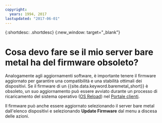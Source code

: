 ```yaml
---
copyright:
  years: 1994, 2017
lastupdated: "2017-06-01"
---
```


{:shortdesc: .shortdesc}
{:new_window: target="_blank"}

# Cosa devo fare se il mio server bare metal ha del firmware obsoleto?



Analogamente agli aggiornamenti software, è importante tenere il firmware aggiornato per garantire una compatibilità e una stabilità ottimali dei dispositivi. Se il firmware di un {{site.data.keyword.baremetal_short}} è obsoleto, un suo aggiornamento può essere avviato durante un processo di ricaricamento del sistema operativo ([OS Reload](../infrastructure/software/vsi_reload_os.html)) nel [Portale clienti](https://control.softlayer.com).

Il firmware può anche essere aggiornato selezionando il server bare metal dall'elenco dispositivi e selezionando **Update Firmware** dal menu a discesa delle azioni.

